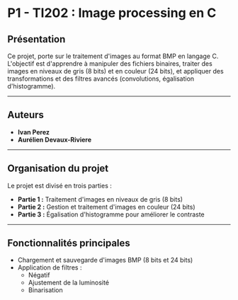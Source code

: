 # P1 - TI202 : Image processing en C

## Présentation

Ce projet, porte sur le traitement d'images au format BMP en langage C.
L'objectif est d'apprendre à manipuler des fichiers binaires, traiter des images en niveaux de gris (8 bits) et en couleur (24 bits), et appliquer des transformations et des filtres avancés (convolutions, égalisation d'histogramme).

---

## Auteurs

- **Ivan Perez**
- **Aurélien Devaux-Riviere**

---

## Organisation du projet

Le projet est divisé en trois parties :

- **Partie 1 :** Traitement d'images en niveaux de gris (8 bits)
- **Partie 2 :** Gestion et traitement d'images en couleur (24 bits)
- **Partie 3 :** Égalisation d'histogramme pour améliorer le contraste

---

## Fonctionnalités principales

- Chargement et sauvegarde d'images BMP (8 bits et 24 bits)
- Application de filtres :
  - Négatif
  - Ajustement de la luminosité
  - Binarisation


